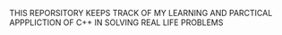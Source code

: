 THIS REPORSITORY KEEPS TRACK OF MY LEARNING AND PARCTICAL APPPLICTION OF C++ IN SOLVING REAL LIFE PROBLEMS
